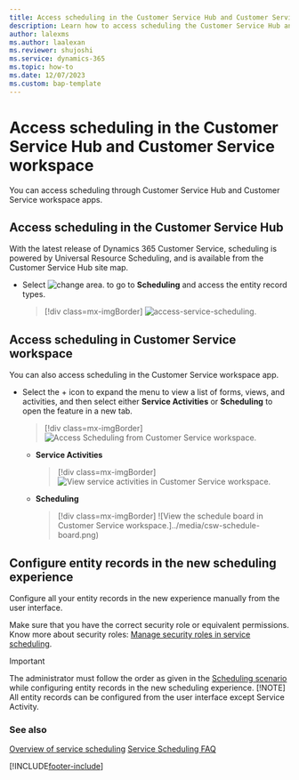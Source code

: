 ```yaml
---
title: Access scheduling in the Customer Service Hub and Customer Service workspace
description: Learn how to access scheduling the Customer Service Hub and Customer Service workspace
author: lalexms 
ms.author: laalexan
ms.reviewer: shujoshi
ms.service: dynamics-365 
ms.topic: how-to 
ms.date: 12/07/2023
ms.custom: bap-template 
---
```


# Access scheduling in the Customer Service Hub and Customer Service workspace

You can access scheduling through Customer Service Hub and Customer Service workspace apps.

## Access scheduling in the Customer Service Hub

With the latest release of Dynamics 365 Customer Service, scheduling is powered by Universal Resource Scheduling, and is available from the Customer Service Hub site map.

- Select ![change area.](../media/change-area-icon.png) to go to **Scheduling** and access the entity record types.

  > [!div class=mx-imgBorder]
  > ![access-service-scheduling.](../media//access-service-scheduling-csh.png)

## Access scheduling in Customer Service workspace

You can also access scheduling in the Customer Service workspace app.

- Select the + icon to expand the menu to view a list of forms, views, and activities, and then select either **Service Activities** or **Scheduling** to open the feature in a new tab.

  > [!div class=mx-imgBorder]
  > ![Access Scheduling from Customer Service workspace.](../media/csw-service-scheduling.png)
   - **Service Activities**

     > [!div class=mx-imgBorder]
     > ![View service activities in Customer Service workspace.](../media/csw-service-activities.png)
   - **Scheduling**

     > [!div class=mx-imgBorder]
     > ![View the schedule board in Customer Service workspace.]../media/csw-schedule-board.png)

## Configure entity records in the new scheduling experience

Configure all your entity records in the new experience manually from the user interface. 

Make sure that you have the correct security role or equivalent permissions. Know more about security roles: [Manage security roles in service scheduling](manage-security-roles.md).

> [!IMPORTANT]
> The administrator must follow the order as given in the [Scheduling scenario](basics-service-service-scheduling.md#scheduling-scenario) while configuring entity records in the new scheduling experience.
> [!NOTE]
> All entity records can be configured from the user interface except Service Activity.

### See also    

[Overview of service scheduling](basics-service-service-scheduling.md)
[Service Scheduling FAQ](service-scheduling-faq.md) 

[!INCLUDE[footer-include](../../includes/footer-banner.md)]
